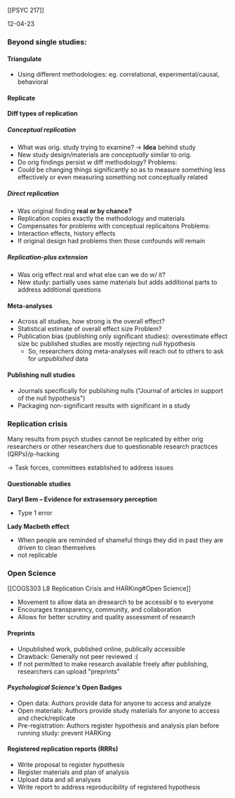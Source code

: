 [[PSYC 217]]

12-04-23

### Beyond single studies: 
#### Triangulate
- Using different methodologies: eg. correlational, experimental/causal, behavioral
#### Replicate
**Diff types of replication**
##### Conceptual replication
- What was orig. study trying to examine? → **Idea** behind study 
- New study design/materials are *conceptually* similar to orig.
- Do orig findings persist w diff methodology?
Problems: 
- Could be changing things significantly so as to measure something less effectively or even measuring something not conceptually related

##### Direct replication
- Was original finding **real or by chance?**
- Replication copies exactly the methodology and materials
- Compensates for problems with conceptual replicaitons
Problems:
- Interaction effects, history effects
- If original design had problems then those confounds will remain 
##### Replication-plus extension
- Was orig effect real and what else can we do w/ it? 
- New study: partially uses same materials but adds additional parts to address additional questions
#### Meta-analyses
- Across all studies, how strong is the overall effect?
- Statistical estimate of overall effect size
Problem? 
- Publication bias (publishing only significant studies): overestimate effect size bc published studies are mostly rejecting null hypothesis
	- So, researchers doing meta-analyses will reach out to others to ask for *unpublished* data
#### Publishing null studies
- Journals specifically for publishing nulls ("Journal of articles in support of the null hypothesis")
- Packaging non-significant results with significant in a study 

### Replication crisis
Many results from psych studies cannot be replicated by either orig researchers or other researchers due to questionable research practices (QRPs)/p-hacking

→ Task forces, committees established to address issues

#### Questionable studies
**Daryl Bem – Evidence for extrasensory perception**
- Type 1 error

**Lady Macbeth effect**
- When people are reminded of shameful things they did in past they are driven to clean themselves
- not replicable

### Open Science
[[COGS303 L8 Replication Crisis and HARKing#Open Science]]
- Movement to allow data an dresearch to be accessibl e to everyone
- Encourages transparency, community, and collaboration
- Allows for better scrutiny and quality assessment of research
#### Preprints
- Unpublished work, published online, publically accessible
- Drawback: Generally not peer reviewed :( 
- If not permitted to make research available freely after publishing, researchers can upload "preprints"
#### ***Psychological Science's* Open Badges**
- Open data: Authors provide data for anyone to access and analyze
- Open materials: Authors provide study materials for anyone to access and check/replicate
- Pre-registration: Authors register hypothesis and analysis plan before running study: prevent HARKing

#### Registered replication reports (RRRs)
- Write proposal to register hypothesis
- Register materials and plan of analysis
- Upload data and all analyses
- Write report to address reproducibility of registered hypothesis
